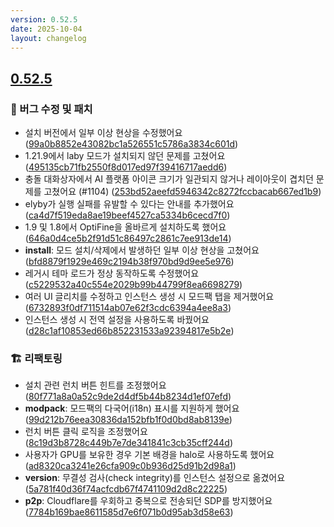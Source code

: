 ```yaml
---
version: 0.52.5
date: 2025-10-04
layout: changelog
---
```

## [0.52.5](#0.52.5)
### 🐛 버그 수정 및 패치

 - 설치 버전에서 일부 이상 현상을 수정했어요 ([99a0b8852e43082bc1a526551c5786a3834c601d](https://github.com/Voxelum/x-minecraft-launcher/commit/99a0b8852e43082bc1a526551c5786a3834c601d))
 - 1.21.9에서 laby 모드가 설치되지 않던 문제를 고쳤어요 ([495135cb71fb2550f8d017ed97f39416717aedd6](https://github.com/Voxelum/x-minecraft-launcher/commit/495135cb71fb2550f8d017ed97f39416717aedd6))
 - 충돌 대화상자에서 AI 플랫폼 아이콘 크기가 일관되지 않거나 레이아웃이 겹치던 문제를 고쳤어요 (#1104) ([253bd52aeefd5946342c8272fccbacab667ed1b9](https://github.com/Voxelum/x-minecraft-launcher/commit/253bd52aeefd5946342c8272fccbacab667ed1b9))
 - elyby가 실행 실패를 유발할 수 있다는 안내를 추가했어요 ([ca4d7f519eda8ae19beef4527ca5334b6cecd7f0](https://github.com/Voxelum/x-minecraft-launcher/commit/ca4d7f519eda8ae19beef4527ca5334b6cecd7f0))
 - 1.9 및 1.8에서 OptiFine을 올바르게 설치하도록 했어요 ([646a0d4ce5b2f91d51c86497c2861c7ee913de14](https://github.com/Voxelum/x-minecraft-launcher/commit/646a0d4ce5b2f91d51c86497c2861c7ee913de14))
 - **install**: 모드 설치/삭제에서 발생하던 일부 이상 현상을 고쳤어요 ([bfd8879f1929e469c2194b38f970bd9d9ee5e976](https://github.com/Voxelum/x-minecraft-launcher/commit/bfd8879f1929e469c2194b38f970bd9d9ee5e976))
 - 레거시 테마 로드가 정상 동작하도록 수정했어요 ([c5229532a40c554e2029b99b44799f8ea6698279](https://github.com/Voxelum/x-minecraft-launcher/commit/c5229532a40c554e2029b99b44799f8ea6698279))
 - 여러 UI 글리치를 수정하고 인스턴스 생성 시 모드팩 탭을 제거했어요 ([6732893f0df711514ab07e62f3cdc6394a4ee8a3](https://github.com/Voxelum/x-minecraft-launcher/commit/6732893f0df711514ab07e62f3cdc6394a4ee8a3))
 - 인스턴스 생성 시 전역 설정을 사용하도록 바꿨어요 ([d28c1af10853ed66b852231533a92394817e5b2e](https://github.com/Voxelum/x-minecraft-launcher/commit/d28c1af10853ed66b852231533a92394817e5b2e))
### 🏗️ 리팩토링


 - 설치 관련 런치 버튼 힌트를 조정했어요 ([80f771a8a0a52c9de2d4df5b44b8234d1ef07efd](https://github.com/Voxelum/x-minecraft-launcher/commit/80f771a8a0a52c9de2d4df5b44b8234d1ef07efd))
 - **modpack**: 모드팩의 다국어(i18n) 표시를 지원하게 했어요 ([99d212b76eea30836da152bfb1f0d0bd8ab8139e](https://github.com/Voxelum/x-minecraft-launcher/commit/99d212b76eea30836da152bfb1f0d0bd8ab8139e))
 - 런치 버튼 클릭 로직을 조정했어요 ([8c19d3b8728c449b7e7de341841c3cb35cff244d](https://github.com/Voxelum/x-minecraft-launcher/commit/8c19d3b8728c449b7e7de341841c3cb35cff244d))
 - 사용자가 GPU를 보유한 경우 기본 배경을 halo로 사용하도록 했어요 ([ad8320ca3241e26cfa909c0b936d25d91b2d98a1](https://github.com/Voxelum/x-minecraft-launcher/commit/ad8320ca3241e26cfa909c0b936d25d91b2d98a1))
 - **version**: 무결성 검사(check integrity)를 인스턴스 설정으로 옮겼어요 ([5a781f40d36f74acfcdb67f4741109d2d8c22225](https://github.com/Voxelum/x-minecraft-launcher/commit/5a781f40d36f74acfcdb67f4741109d2d8c22225))
 - **p2p**: Cloudflare를 우회하고 중복으로 전송되던 SDP를 방지했어요 ([7784b169bae8611585d7e6f071b0d95ab3d58e63](https://github.com/Voxelum/x-minecraft-launcher/commit/7784b169bae8611585d7e6f071b0d95ab3d58e63))

